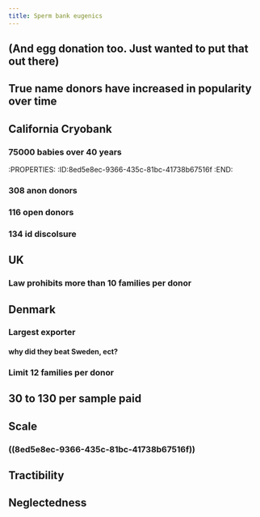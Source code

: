 ```yaml
---
title: Sperm bank eugenics
---
```


## (And egg donation too. Just wanted to put that out there)

## True name donors have increased in popularity over time

## California Cryobank
### 75000 babies over 40 years
:PROPERTIES:
:ID:8ed5e8ec-9366-435c-81bc-41738b67516f
:END:

### 308 anon donors

### 116 open donors

### 134 id discolsure

## UK
### Law prohibits more than 10 families per donor

## Denmark
### Largest exporter
#### why did they beat Sweden, ect?

### Limit 12 families per donor

## 30 to 130 per sample paid

## Scale
### ((8ed5e8ec-9366-435c-81bc-41738b67516f))

## Tractibility
### 

## Neglectedness
